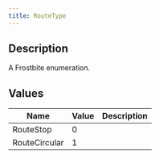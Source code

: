 ```yaml
---
title: RouteType
---
```

## Description

A Frostbite enumeration.

## Values

| Name          | Value | Description |
| ------------- | ----- | ----------- |
| RouteStop     | 0     |             |
| RouteCircular | 1     |             |
